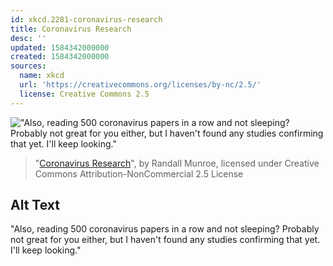 ```yaml
---
id: xkcd.2281-coronavirus-research
title: Coronavirus Research
desc: ''
updated: 1584342000000
created: 1584342000000
sources:
  name: xkcd
  url: 'https://creativecommons.org/licenses/by-nc/2.5/'
  license: Creative Commons 2.5
---
```

!["Also, reading 500 coronavirus papers in a row and not sleeping? Probably not great for you either, but I haven't found any studies confirming that yet. I'll keep looking."](https://imgs.xkcd.com/comics/coronavirus_research.png)
> "[Coronavirus Research](https://xkcd.com/2281/)", by Randall Munroe, licensed under Creative Commons Attribution-NonCommercial 2.5 License

## Alt Text
"Also, reading 500 coronavirus papers in a row and not sleeping? Probably not great for you either, but I haven't found any studies confirming that yet. I'll keep looking."
